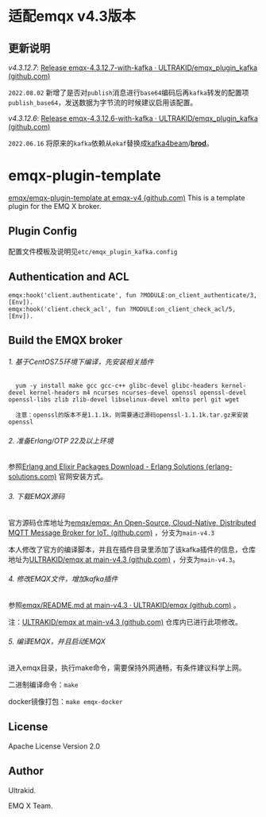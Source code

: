 # 适配emqx v4.3版本

## 更新说明

*v4.3.12.7*: [Release emqx-4.3.12.7-with-kafka · ULTRAKID/emqx_plugin_kafka (github.com)](https://github.com/ULTRAKID/emqx_plugin_kafka/releases/tag/emqx-4.3.12.7-with-kafka)

`2022.08.02` 新增了是否对`publish`消息进行`base64`编码后再`kafka`转发的配置项`publish_base64`，发送数据为字节流的时候建议启用该配置。

*v4.3.12.6*:  [Release emqx-4.3.12.6-with-kafka · ULTRAKID/emqx_plugin_kafka (github.com)](https://github.com/ULTRAKID/emqx_plugin_kafka/releases/tag/emqx-4.3.12.6-with-kafka)

`2022.06.16` 将原来的`kafka`依赖从`ekaf`替换成[kafka4beam](https://github.com/kafka4beam)/**[brod](https://github.com/kafka4beam/brod)**。

emqx-plugin-template
====================

[emqx/emqx-plugin-template at emqx-v4 (github.com)](https://github.com/emqx/emqx-plugin-template/tree/emqx-v4) This is a template plugin for the EMQ X broker. 

Plugin Config
-------------

配置文件模板及说明见`etc/emqx_plugin_kafka.config`

Authentication and ACL
----------------------

```
emqx:hook('client.authenticate', fun ?MODULE:on_client_authenticate/3, [Env]).
emqx:hook('client.check_acl', fun ?MODULE:on_client_check_acl/5, [Env]).
```

Build the EMQX broker
-----------------
###### 1. 基于CentOS7.5环境下编译，先安装相关插件

```
  yum -y install make gcc gcc-c++ glibc-devel glibc-headers kernel-devel kernel-headers m4 ncurses ncurses-devel openssl openssl-devel openssl-libs zlib zlib-devel libselinux-devel xmlto perl git wget
  
  注意：openssl的版本不是1.1.1k，则需要通过源码openssl-1.1.1k.tar.gz来安装openssl
```
###### 2. 准备Erlang/OTP 22及以上环境

参照[Erlang and Elixir Packages Download - Erlang Solutions (erlang-solutions.com)](https://www.erlang-solutions.com/downloads/) 官网安装方式。

###### 3. 下载EMQX源码

官方源码仓库地址为[emqx/emqx: An Open-Source, Cloud-Native, Distributed MQTT Message Broker for IoT. (github.com)](https://github.com/emqx/emqx) ，分支为`main-v4.3`

本人修改了官方的编译脚本，并且在插件目录里添加了该kafka插件的信息，仓库地址为[ULTRAKID/emqx at main-v4.3 (github.com)](https://github.com/ULTRAKID/emqx/tree/main-v4.3) ，分支为`main-v4.3`。

###### 4. 修改EMQX文件，增加kafka插件
参照[emqx/README.md at main-v4.3 · ULTRAKID/emqx (github.com)](https://github.com/ULTRAKID/emqx/blob/main-v4.3/lib-extra/README.md) 。

注：[ULTRAKID/emqx at main-v4.3 (github.com)](https://github.com/ULTRAKID/emqx/tree/main-v4.3) 仓库内已进行此项修改。

###### 5. 编译EMQX，并且启动EMQX

进入emqx目录，执行make命令，需要保持外网通畅，有条件建议科学上网。

二进制编译命令：`make`

docker镜像打包：`make emqx-docker`


License
-------

Apache License Version 2.0

Author
------

Ultrakid.

EMQ X Team.
